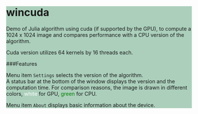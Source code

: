 <div style="background:#abcfbb">

# wincuda

Demo of Julia algorithm using cuda (if supported by the GPU), to compute a 1024 x 1024 image and compares performance with a CPU version of the algorithm.

Cuda version utilizes 64 kernels by 16 threads each.

###Features

Menu item `Settings` selects the version of the algorithm.<br>
A status bar at the bottom of the window displays the version and the computation time. For comparison reasons, the image is drawn in different colors, <span style="color:white">white</span> for GPU,
<span style="color:green">green</span> for CPU.<br>

Menu item `About` displays basic information about the device.

